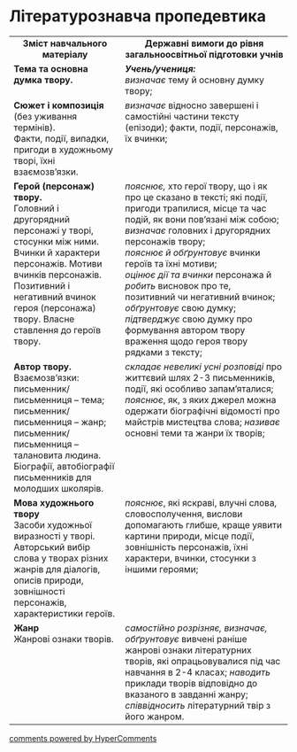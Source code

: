<div id="hypercomments_widget" class="js-hypercomments-widget invisible"></div>

# Літературознавча пропедевтика

<table>
  <tr>
    <td width="40%" align="center"><b>Зміст навчального матеріалу<b></td>
    <td width="60%" align="center"><b>Державні вимоги до рівня загальноосвітньої підготовки учнів</b></td>
  </tr>
  <tr>
    <td width="40%" style="vertical-align:top !important;">
<b>Тема та основна думка твору.</b></td>
    <td width="60%" style="vertical-align:top !important;">
<i><b>Учень/учениця:</b></i><br>
<i>визначає</i> тему й основну думку твору;</td>
  </tr>
  <tr>
    <td width="40%" style="vertical-align:top !important;">
<b>Сюжет і композиція</b> (без уживання термінів).<br> 
Факти, події, випадки, пригоди в художньому творі, їхні взаємозв’язки. <br></td>
    <td width="60%" style="vertical-align:top !important;">
<i>визначає</i> відносно завершені і самостійні частини тексту (епізоди); факти, події, персонажів, їх вчинки; </td>
  </tr>
  <tr>
    <td width="40%" style="vertical-align:top !important;">
<b>Герой (персонаж) твору.</b><br> 
Головний і другорядний персонажі у творі, стосунки між ними. Вчинки й характери персонажів. Мотиви вчинків персонажів. Позитивний і негативний вчинок героя (персонажа)  твору. Власне ставлення до героїв твору.</td>
    <td width="60%" style="vertical-align:top !important;">
<i>пояснює,</i> хто герої твору, що і як про це сказано в тексті; які події, пригоди трапилися, місце та час подій, як вони пов’язані між собою;<br> 
<i>визначає</i> головних і другорядних персонажів твору; <br> 
<i>пояснює й обґрунтовує</i> вчинки героїв та їхні мотиви; <br> 
<i>оцінює дії та вчинки</i> персонажа й <i>робить</i> висновок про те, позитивний чи негативний вчинок;  <i>обґрунтовує</i> свою думку;<br> 
<i>підтверджує</i> свою думку про  формування автором твору враження щодо героя твору рядками з тексту;</td>
  </tr>
  <tr>
    <td width="40%" style="vertical-align:top !important;">
<b>Автор твору.</b> <br> 
Взаємозв’язки: письменник/письменниця – тема; письменник/письменниця – жанр; письменник/письменниця – талановита людина. Біографії, автобіографії письменників для молодших школярів.</td>
    <td width="60%" style="vertical-align:top !important;">
<i>складає невеликі усні розповіді</i> про життєвий шлях 2-3 письменників, події, які особливо запам’яталися; <i>пояснює</i>, як, з яких джерел можна одержати біографічні відомості про майстрів мистецтва слова; <i>називає</i> основні теми та жанри їх творів;</td>
  </tr>
  <tr>
    <td width="40%" style="vertical-align:top !important;">
<b>Мова художнього твору</b> <br> 
Засоби художньої виразності у творі. Авторський вибір слова у творах різних жанрів для діалогів, описів природи, зовнішності персонажів, характеристики героїв.</td>
    <td width="60%" style="vertical-align:top !important;">
<i>пояснює</i>, які яскраві, влучні слова, словосполучення, вислови допомагають глибше, краще уявити картини природи, місце події, зовнішність персонажів, їхні характери, вчинки, стосунки з іншими героями;</td>
  </tr>
  <tr>
    <td width="40%" style="vertical-align:top !important;">
<b>Жанр</b><br> 
Жанрові ознаки творів.<br></td>
    <td width="60%" style="vertical-align:top !important;">
<i>самостійно розрізняє, визначає, обґрунтовує</i> вивчені раніше жанрові ознаки літературних творів, які опрацьовувалися під час навчання в 2-4 класах; <i>наводить</i> приклади творів відповідно до вказаного в завданні жанру; <i>співвідносить</i> літературний твір з його жанром.</td>
  </tr>
</table>

<div class="js-hypercomments-container">
<a href="http://hypercomments.com" class="hc-link" title="comments widget">comments powered by HyperComments</a>
</div>